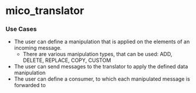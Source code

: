 # mico_translator

### Use Cases
- The user can define a manipulation that is applied on the elements of an incoming message. 
    - There are various manipulation types, that can be used: ADD, DELETE, REPLACE, COPY, CUSTOM 
- The user can send messages to the translator to apply the defined data manipulation
- The user can define a consumer, to which each manipulated message is forwarded to




 